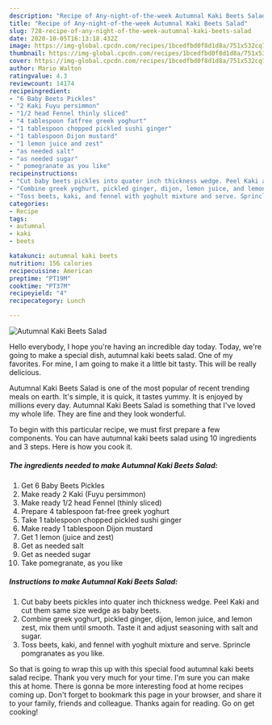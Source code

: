 ```yaml
---
description: "Recipe of Any-night-of-the-week Autumnal Kaki Beets Salad"
title: "Recipe of Any-night-of-the-week Autumnal Kaki Beets Salad"
slug: 728-recipe-of-any-night-of-the-week-autumnal-kaki-beets-salad
date: 2020-10-05T16:13:18.432Z
image: https://img-global.cpcdn.com/recipes/1bcedfbd0f8d1d8a/751x532cq70/autumnal-kaki-beets-salad-recipe-main-photo.jpg
thumbnail: https://img-global.cpcdn.com/recipes/1bcedfbd0f8d1d8a/751x532cq70/autumnal-kaki-beets-salad-recipe-main-photo.jpg
cover: https://img-global.cpcdn.com/recipes/1bcedfbd0f8d1d8a/751x532cq70/autumnal-kaki-beets-salad-recipe-main-photo.jpg
author: Mario Walton
ratingvalue: 4.3
reviewcount: 14174
recipeingredient:
- "6 Baby Beets Pickles"
- "2 Kaki Fuyu persimmon"
- "1/2 head Fennel thinly sliced"
- "4 tablespoon fatfree greek yoghurt"
- "1 tablespoon chopped pickled sushi ginger"
- "1 tablespoon Dijon mustard"
- "1 lemon juice and zest"
- "as needed salt"
- "as needed sugar"
- " pomegranate as you like"
recipeinstructions:
- "Cut baby beets pickles into quater inch thickness wedge. Peel Kaki and cut them same size wedge as baby beets."
- "Combine greek yoghurt, pickled ginger, dijon, lemon juice, and lemon zest, mix them until smooth. Taste it and adjust seasoning with salt and sugar."
- "Toss beets, kaki, and fennel with yoghult mixture and serve. Sprincle pomgranates as you like."
categories:
- Recipe
tags:
- autumnal
- kaki
- beets

katakunci: autumnal kaki beets 
nutrition: 156 calories
recipecuisine: American
preptime: "PT19M"
cooktime: "PT37M"
recipeyield: "4"
recipecategory: Lunch

---
```



![Autumnal Kaki Beets Salad](https://img-global.cpcdn.com/recipes/1bcedfbd0f8d1d8a/751x532cq70/autumnal-kaki-beets-salad-recipe-main-photo.jpg)

Hello everybody, I hope you're having an incredible day today. Today, we're going to make a special dish, autumnal kaki beets salad. One of my favorites. For mine, I am going to make it a little bit tasty. This will be really delicious.

Autumnal Kaki Beets Salad is one of the most popular of recent trending meals on earth. It's simple, it is quick, it tastes yummy. It is enjoyed by millions every day. Autumnal Kaki Beets Salad is something that I've loved my whole life. They are fine and they look wonderful.




To begin with this particular recipe, we must first prepare a few components. You can have autumnal kaki beets salad using 10 ingredients and 3 steps. Here is how you cook it.

<!--inarticleads1-->

##### The ingredients needed to make Autumnal Kaki Beets Salad:

1. Get 6 Baby Beets Pickles
1. Make ready 2 Kaki (Fuyu persimmon)
1. Make ready 1/2 head Fennel (thinly sliced)
1. Prepare 4 tablespoon fat-free greek yoghurt
1. Take 1 tablespoon chopped pickled sushi ginger
1. Make ready 1 tablespoon Dijon mustard
1. Get 1 lemon (juice and zest)
1. Get as needed salt
1. Get as needed sugar
1. Take  pomegranate, as you like




<!--inarticleads2-->

##### Instructions to make Autumnal Kaki Beets Salad:

1. Cut baby beets pickles into quater inch thickness wedge. Peel Kaki and cut them same size wedge as baby beets.
1. Combine greek yoghurt, pickled ginger, dijon, lemon juice, and lemon zest, mix them until smooth. Taste it and adjust seasoning with salt and sugar.
1. Toss beets, kaki, and fennel with yoghult mixture and serve. Sprincle pomgranates as you like.




So that is going to wrap this up with this special food autumnal kaki beets salad recipe. Thank you very much for your time. I'm sure you can make this at home. There is gonna be more interesting food at home recipes coming up. Don't forget to bookmark this page in your browser, and share it to your family, friends and colleague. Thanks again for reading. Go on get cooking!
